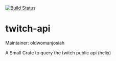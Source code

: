 [![Build Status](https://travis-ci.org/oldwomanjosiah/twitch-api.rs.svg?branch=master)](https://travis-ci.org/oldwomanjosiah/twitch-api.rs)

# twitch-api

Maintainer: oldwomanjosiah

A Small Crate to query the twitch public api (helix)
